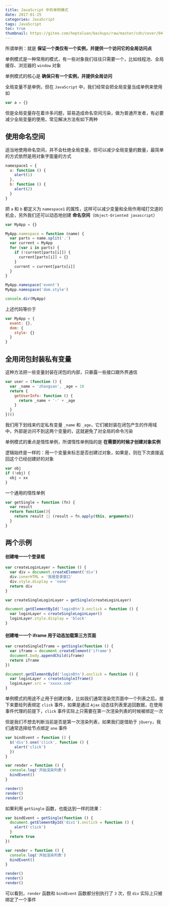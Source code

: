 ```yaml
---
title: JavaScript 中的单例模式
date: 2017-01-25
categories: JavaScript
tags: JavaScript
toc: true
thumbnail: https://gitee.com/heptaluan/backups/raw/master/cdn/cover/04.jpg
---
```


所谓单例：就是 **保证一个类仅有一个实例，并提供一个访问它的全局访问点**

单例模式是一种常用的模式，有一些对象我们往往只需要一个，比如线程池、全局缓存、浏览器的 `window` 对象

<!--more-->

单例模式的核心是 **确保只有一个实例，并提供全局访问**

全局变量不是单例，但在 `JavaScript` 中，我们经常会把全局变量当成单例来使用如

```js
var a = {}
```

但是全局变量存在着许多问题，容易造成命名空间污染，做为普通开发者，有必要减少全局变量的使用，常见解决方法有如下两种


## 使用命名空间

适当地使用命名空间，并不会杜绝全局变量，但可以减少全局变量的数量，最简单的方式依然是用对象字面量的方式

```js
namespace1 = {
  a: function () {
    alert(1)
  },
  b: function () {
    alert(2)
  }
}
```

把 `a` 和 `b` 都定义为 `namespace1` 的属性，这样可以减少变量和全局作用域打交道的机会，另外我们还可以动态地创建 **命名空间**（`Object-Oriented javascript`）

```js
var MyApp = {}

MyApp.namespace = function (name) {
  var parts = name.split('.')
  var current = MyApp
  for (var i in parts) {
    if (!current[parts[i]]) {
      current[parts[i]] = {}
    }
    current = current[parts[i]]
  }
}

MyApp.namespace('event')
MyApp.namespace('dom.style')

console.dir(MyApp)
```

上述代码等价于

```js
var MyApp = {
  event: {},
  dom: {
    style: {}
  }
}
```

## 全用闭包封装私有变量

这种方法把一些变量封装在闭包的内部，只暴露一些接口跟外界通信

```js
var user = (function () {
  var _name = 'zhangsan', _age = 18
  return {
    getUserInfo: function () {
      return _name + '-' + _age
    }
  }
})()
```

我们用下划线来约定私有变量 `_name` 和 `_age`，它们被封装在闭包产生的作用域中，外部是访问不到这两个变量的，这就避免了对全局的命令污染

单例模式的重点是惰性单例，所谓惰性单例指的是 **在需要的时候才创建对象实例**

逻辑始终是一样的：用一个变量来标志是否创建过对象，如果是，则在下次直接返回这个已经创建好的对象

```js
var obj
if (!obj) {
  obj = xx
}
```

一个通用的惰性单例

```js
var getSingle = function (fn) {
  var result
  return function(){
    return result || (result = fn.apply(this, arguments))
  }
}
```



## 两个示例

#### 创建唯一一个登录框

```js
var createLoginLayer = function () {
  var div = document.createElement('div')
  div.innerHTML = '我是登录窗口'
  div.style.display = 'none'
  return div
}

var createSingleLoginLayer = getSingle(createLoginLayer)

document.getElementById('loginBtn').onclick = function () {
  var loginLayer = createSingleLoginLayer()
  loginLayer.style.display = 'block'
}
```

#### 创建唯一一个 iframe 用于动态加载第三方页面

```js
var createSingleIframe = getSingle(function () {
  var iframe = document.createElement('iframe')
  document.body.appendChild(iframe)
  return iframe
})

document.getElementById('loginBtn').onclick = function () {
  var loginLayer = createSingleIframe()
  loginLayer.src = 'xxxxx.com'
}
```

单例模式的用途不止用于创建对象，比如我们通常渲染完页面中一个列表之后，接下来要给列表绑定 `click` 事件，如果是通过 `Ajax` 动态往列表里追回数据，在使用事件代理的前提下，`click` 事件实际上只需要在第一次渲染列表的时候被绑定一次

但是我们不想去判断当前是否是第一次渲染列表，如果我们是借助于 `jQuery`，我们通常选择给节点绑定 `one` 事件

```js
var bindEvent = function () {
  $('div').one('click', function () {
    alert('click')
  })
}

var render = function () {
  console.log('开始渲染列表')
  bindEvent()
}

render()
render()
render()
```

如果利用 `getSingle` 函数，也能达到一样的效果：

```js
var bindEvent = getSingle(function () {
  document.getElementById('div1').onclick = function () {
    alert('click')
  }
  return true
})

var render = function () {
  console.log('开始渲染列表')
  bindEvent()
}

render()
render()
render()
```

可以看到，`render` 函数和 `bindEvent` 函数都分别执行了 `3` 次，但 `div` 实际上只被绑定了一个事件


